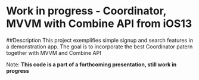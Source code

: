 # Work in progress - Coordinator, MVVM with Combine API from iOS13

##Description
This project exemplifies simple signup and search features in a demonstration app. 
The goal is to incorporate the best Coordinator patern together with MVVM and Combine API 

Note:
**This code is a part of a forthcoming presentation, still work in progress**
